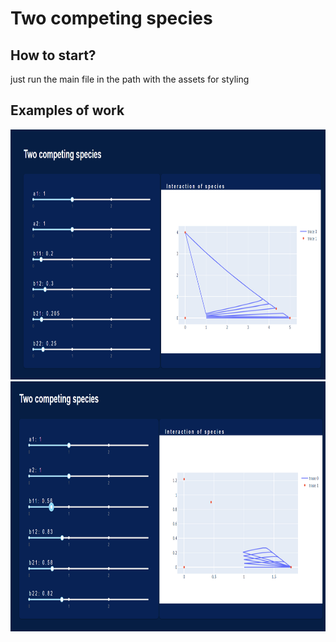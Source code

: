 
# Two competing species
## How to start?
just run the main file in the path with the assets for styling
## Examples of work
<img src="https://github.com/kirillzx/Math-projects/blob/master/Mathematical_modeling/Dashboard_Two_Competing_Species/assets/Dashboard1.png" width=700 height=400/>
<img src="https://github.com/kirillzx/Math-projects/blob/master/Mathematical_modeling/Dashboard_Two_Competing_Species/assets/Dashboard2.png" width=700 height=400/>
